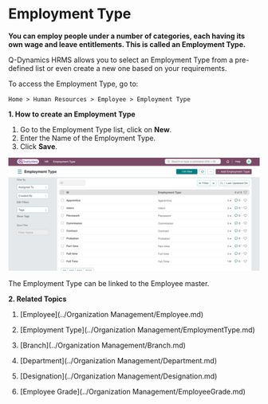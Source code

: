 # Employment Type

**You can employ people under a number of categories, each having its own wage and leave entitlements. This is called an Employment Type.**

Q-Dynamics  HRMS allows you to select an Employment Type from a pre-defined list or even create a new one based on your requirements.

To access the Employment Type, go to:

    Home > Human Resources > Employee > Employment Type

**1. How to create an Employment Type**

1. Go to the Employment Type list, click on **New**.
2. Enter the Name of the Employment Type.  
3. Click **Save**.

![EmployementType](../images/EmployementType.png)

The Employment Type can be linked to the Employee master.

**2. Related Topics**

1. [Employee](../Organization Management/Employee.md)

2. [Employment Type](../Organization Management/EmploymentType.md)

3. [Branch](../Organization Management/Branch.md)

4. [Department](../Organization Management/Department.md)

5. [Designation](../Organization Management/Designation.md)

6. [Employee Grade](../Organization Management/EmployeeGrade.md)
